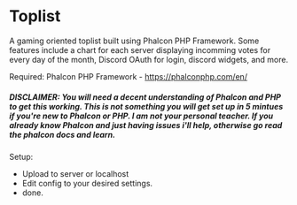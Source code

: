 # Toplist
A gaming oriented toplist built using Phalcon PHP Framework. Some features include a chart for each server displaying incomming votes for every day of the month, Discord OAuth for login, discord widgets, and more. 

Required:
Phalcon PHP Framework - https://phalconphp.com/en/

##### DISCLAIMER: You will need a decent understanding of Phalcon and PHP to get this working. This is not something you will get set up in 5 mintues if you're new to Phalcon or PHP. I am not your personal teacher. If you already know Phalcon and just having issues i'll help, otherwise go read the phalcon docs and learn.

Setup:
- Upload to server or localhost
- Edit config to your desired settings.
- done. 


